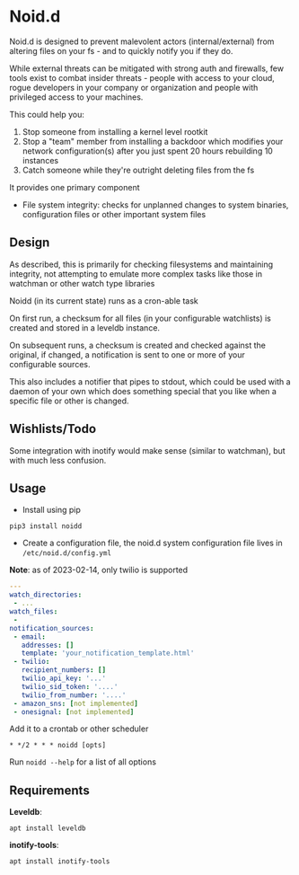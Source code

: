 # Noid.d

Noid.d is designed to prevent malevolent actors (internal/external) from altering files on your fs - and to quickly notify you if they do.

While external threats can be mitigated with strong auth and firewalls, few tools exist to combat insider threats - people with access to your cloud, rogue developers in your company or organization and people with privileged access to your machines.

This could help you:
1) Stop someone from installing a kernel level rootkit
2) Stop a "team" member from installing a backdoor which modifies your network configuration(s) after you just spent 20 hours rebuilding 10 instances
3) Catch someone while they're outright deleting files from the fs

It provides one primary component

- File system integrity: checks for unplanned changes to system binaries, configuration files or other important system files


## Design

As described, this is primarily for checking filesystems and maintaining integrity, not attempting to emulate more complex tasks like those in watchman or other watch type libraries

Noidd (in its current state) runs as a cron-able task

On first run, a checksum for all files (in your configurable watchlists) is created and stored in a leveldb instance.

On subsequent runs, a checksum is created and checked against the original, if changed, a notification is sent to one or more of your configurable sources.

This also includes a notifier that pipes to stdout, which could be used with a daemon of your own which does something special that you like when a specific file or other is changed.


## Wishlists/Todo

Some integration with inotify would make sense (similar to watchman), but with much less confusion.

## Usage

- Install using pip

```
pip3 install noidd
```

- Create a configuration file, the noid.d system configuration file lives in `/etc/noid.d/config.yml`


**Note**: as of 2023-02-14, only twilio is supported

```yml
---
watch_directories:
 - ...
watch_files:
 - 
notification_sources:
 - email:
   addresses: []
   template: 'your_notification_template.html'
 - twilio:
   recipient_numbers: []
   twilio_api_key: '...'
   twilio_sid_token: '....'
   twilio_from_number: '....'
 - amazon_sns: [not implemented]
 - onesignal: [not implemented]
```

Add it to a crontab or other scheduler

```crontab
* */2 * * * noidd [opts]
```

Run `noidd --help` for a list of all options


## Requirements

**Leveldb**:
```
apt install leveldb
```

**inotify-tools**:

```
apt install inotify-tools
```
